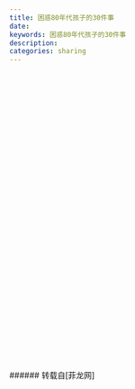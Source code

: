 ```yaml
---
title: 困惑80年代孩子的30件事
date: 
keywords: 困惑80年代孩子的30件事
description: 
categories: sharing
---
```

<td class="t_f" id="postmessage_26055">

<br/>
<br/>
<img alt="" border="0" class="zoom" data-cf-modified-c0e403bfbd9db6e5bf6448b8-="" file="http://105.imagebam.com/download/9puTv08GUC6W2QicaOl67w/26678/266776719/0.jpg" id="aimg_a4kyY" lazyloadthumb="1" onclick="" onmouseover="" src="http://105.imagebam.com/download/9puTv08GUC6W2QicaOl67w/26678/266776719/0.jpg"/><br/>
<br/>
<img alt="" border="0" class="zoom" data-cf-modified-c0e403bfbd9db6e5bf6448b8-="" file="http://102.imagebam.com/download/PwcXf8WMK8uL3_wWe9UYLg/26678/266776731/1.jpg" id="aimg_BF2jD" lazyloadthumb="1" onclick="" onmouseover="" src="http://102.imagebam.com/download/PwcXf8WMK8uL3_wWe9UYLg/26678/266776731/1.jpg"/><br/>
<br/>
<img alt="" border="0" class="zoom" data-cf-modified-c0e403bfbd9db6e5bf6448b8-="" file="http://108.imagebam.com/download/6lXRUd2fGkazLtagXb8Xig/26678/266776740/2.jpg" id="aimg_zPbZl" lazyloadthumb="1" onclick="" onmouseover="" src="http://108.imagebam.com/download/6lXRUd2fGkazLtagXb8Xig/26678/266776740/2.jpg"/><br/>
<br/>
<img alt="" border="0" class="zoom" data-cf-modified-c0e403bfbd9db6e5bf6448b8-="" file="http://106.imagebam.com/download/nHsY45nHBAqhv6IbEYSpsQ/26678/266776752/3.jpg" id="aimg_pPW5d" lazyloadthumb="1" onclick="" onmouseover="" src="http://106.imagebam.com/download/nHsY45nHBAqhv6IbEYSpsQ/26678/266776752/3.jpg"/><br/>
<br/>
<img alt="" border="0" class="zoom" data-cf-modified-c0e403bfbd9db6e5bf6448b8-="" file="http://105.imagebam.com/download/mCLw3tRhi1IN-IAMdX7Rtw/26678/266776763/4.jpg" id="aimg_PCeLh" lazyloadthumb="1" onclick="" onmouseover="" src="http://105.imagebam.com/download/mCLw3tRhi1IN-IAMdX7Rtw/26678/266776763/4.jpg"/><br/>
<br/>
<img alt="" border="0" class="zoom" data-cf-modified-c0e403bfbd9db6e5bf6448b8-="" file="http://106.imagebam.com/download/4Nu-T6UN43exJeKLdIED2Q/26678/266776768/5.jpg" id="aimg_zz90L" lazyloadthumb="1" onclick="" onmouseover="" src="http://106.imagebam.com/download/4Nu-T6UN43exJeKLdIED2Q/26678/266776768/5.jpg"/><br/>
<br/>
<img alt="" border="0" class="zoom" data-cf-modified-c0e403bfbd9db6e5bf6448b8-="" file="http://105.imagebam.com/download/KSstbMB4Gi6VRPEcVE-8IA/26678/266776777/6.jpg" id="aimg_Z61Yy" lazyloadthumb="1" onclick="" onmouseover="" src="http://105.imagebam.com/download/KSstbMB4Gi6VRPEcVE-8IA/26678/266776777/6.jpg"/><br/>
<br/>
<img alt="" border="0" class="zoom" data-cf-modified-c0e403bfbd9db6e5bf6448b8-="" file="http://107.imagebam.com/download/mkqBKMJi8zo0FduhZUODnQ/26678/266776788/7.jpg" id="aimg_SEWn0" lazyloadthumb="1" onclick="" onmouseover="" src="http://107.imagebam.com/download/mkqBKMJi8zo0FduhZUODnQ/26678/266776788/7.jpg"/><br/>
<br/>
<img alt="" border="0" class="zoom" data-cf-modified-c0e403bfbd9db6e5bf6448b8-="" file="http://105.imagebam.com/download/eZdwdNiafeFRZqMhm6GqLA/26678/266776793/8.jpg" id="aimg_Dplzr" lazyloadthumb="1" onclick="" onmouseover="" src="http://105.imagebam.com/download/eZdwdNiafeFRZqMhm6GqLA/26678/266776793/8.jpg"/><br/>
<br/>
<img alt="" border="0" class="zoom" data-cf-modified-c0e403bfbd9db6e5bf6448b8-="" file="http://105.imagebam.com/download/lsigcI6ghvX7ynr5TpWA5w/26678/266776796/9.jpg" id="aimg_Nh2aw" lazyloadthumb="1" onclick="" onmouseover="" src="http://105.imagebam.com/download/lsigcI6ghvX7ynr5TpWA5w/26678/266776796/9.jpg"/><br/>
<br/>
<img alt="" border="0" class="zoom" data-cf-modified-c0e403bfbd9db6e5bf6448b8-="" file="http://102.imagebam.com/download/i5QLOGJ4lB9JyEPvTsUUvg/26678/266776800/10.jpg" id="aimg_pZW6t" lazyloadthumb="1" onclick="" onmouseover="" src="http://102.imagebam.com/download/i5QLOGJ4lB9JyEPvTsUUvg/26678/266776800/10.jpg"/><br/>
<br/>
<img alt="" border="0" class="zoom" data-cf-modified-c0e403bfbd9db6e5bf6448b8-="" file="http://106.imagebam.com/download/M-pmiLgLICZ349JQOcvHHw/26678/266776804/11.jpg" id="aimg_Jn0w0" lazyloadthumb="1" onclick="" onmouseover="" src="http://106.imagebam.com/download/M-pmiLgLICZ349JQOcvHHw/26678/266776804/11.jpg"/><br/>
<br/>
<img alt="" border="0" class="zoom" data-cf-modified-c0e403bfbd9db6e5bf6448b8-="" file="http://108.imagebam.com/download/D3mjF2QyukXedN1MTJBlFw/26678/266776807/12.jpg" id="aimg_f6sLT" lazyloadthumb="1" onclick="" onmouseover="" src="http://108.imagebam.com/download/D3mjF2QyukXedN1MTJBlFw/26678/266776807/12.jpg"/><br/>
<br/>
<img alt="" border="0" class="zoom" data-cf-modified-c0e403bfbd9db6e5bf6448b8-="" file="http://104.imagebam.com/download/vFEzmextQu669ArBmAwdgQ/26678/266776823/13.jpg" id="aimg_weuK2" lazyloadthumb="1" onclick="" onmouseover="" src="http://104.imagebam.com/download/vFEzmextQu669ArBmAwdgQ/26678/266776823/13.jpg"/><br/>
<br/>
<img alt="" border="0" class="zoom" data-cf-modified-c0e403bfbd9db6e5bf6448b8-="" file="http://105.imagebam.com/download/rZmy8Oi4vPt-2UtEZO7Bjw/26678/266776831/14.jpg" id="aimg_WtIyO" lazyloadthumb="1" onclick="" onmouseover="" src="http://105.imagebam.com/download/rZmy8Oi4vPt-2UtEZO7Bjw/26678/266776831/14.jpg"/><br/>
<br/>
<img alt="" border="0" class="zoom" data-cf-modified-c0e403bfbd9db6e5bf6448b8-="" file="http://103.imagebam.com/download/tekEKJkjnWr1XY1jMKN-Zw/26678/266776837/15.jpg" id="aimg_zg7C0" lazyloadthumb="1" onclick="" onmouseover="" src="http://103.imagebam.com/download/tekEKJkjnWr1XY1jMKN-Zw/26678/266776837/15.jpg"/><br/>
<br/>
<img alt="" border="0" class="zoom" data-cf-modified-c0e403bfbd9db6e5bf6448b8-="" file="http://102.imagebam.com/download/pyk-KsbzDrWzz9g9yM4J-w/26678/266776845/16.jpg" id="aimg_Ve6Bb" lazyloadthumb="1" onclick="" onmouseover="" src="http://102.imagebam.com/download/pyk-KsbzDrWzz9g9yM4J-w/26678/266776845/16.jpg"/><br/>
<br/>
<img alt="" border="0" class="zoom" data-cf-modified-c0e403bfbd9db6e5bf6448b8-="" file="http://103.imagebam.com/download/pf67cn9i9dhvyPTvs8pvlQ/26678/266776851/17.jpg" id="aimg_zpU5U" lazyloadthumb="1" onclick="" onmouseover="" src="http://103.imagebam.com/download/pf67cn9i9dhvyPTvs8pvlQ/26678/266776851/17.jpg"/><br/>
<br/>
<img alt="" border="0" class="zoom" data-cf-modified-c0e403bfbd9db6e5bf6448b8-="" file="http://107.imagebam.com/download/fI50mu5QB_KK-V3XiDUtMw/26678/266776855/18.jpg" id="aimg_xudV8" lazyloadthumb="1" onclick="" onmouseover="" src="http://107.imagebam.com/download/fI50mu5QB_KK-V3XiDUtMw/26678/266776855/18.jpg"/><br/>
<br/>
<img alt="" border="0" class="zoom" data-cf-modified-c0e403bfbd9db6e5bf6448b8-="" file="http://106.imagebam.com/download/rmjOcksW9wnaV5bx91nn5Q/26678/266776866/19.jpg" id="aimg_mMMT7" lazyloadthumb="1" onclick="" onmouseover="" src="http://106.imagebam.com/download/rmjOcksW9wnaV5bx91nn5Q/26678/266776866/19.jpg"/><br/>
<br/>
<img alt="" border="0" class="zoom" data-cf-modified-c0e403bfbd9db6e5bf6448b8-="" file="http://108.imagebam.com/download/h7zkVQnlcPy1kffdzjIi_Q/26678/266776874/20.jpg" id="aimg_RuGG3" lazyloadthumb="1" onclick="" onmouseover="" src="http://108.imagebam.com/download/h7zkVQnlcPy1kffdzjIi_Q/26678/266776874/20.jpg"/><br/>
<br/>
<img alt="" border="0" class="zoom" data-cf-modified-c0e403bfbd9db6e5bf6448b8-="" file="http://106.imagebam.com/download/nv0KuIndM_KJKREiZwcP_g/26678/266776878/21.jpg" id="aimg_i0ceY" lazyloadthumb="1" onclick="" onmouseover="" src="http://106.imagebam.com/download/nv0KuIndM_KJKREiZwcP_g/26678/266776878/21.jpg"/><br/>
<br/>
<img alt="" border="0" class="zoom" data-cf-modified-c0e403bfbd9db6e5bf6448b8-="" file="http://102.imagebam.com/download/gZ8FBNPvJTofT_BRQ7EypQ/26678/266776882/22.jpg" id="aimg_WrNZH" lazyloadthumb="1" onclick="" onmouseover="" src="http://102.imagebam.com/download/gZ8FBNPvJTofT_BRQ7EypQ/26678/266776882/22.jpg"/><br/>
<br/>
<img alt="" border="0" class="zoom" data-cf-modified-c0e403bfbd9db6e5bf6448b8-="" file="http://102.imagebam.com/download/NEgYsrGs79Bvx2KlTw4JQA/26678/266776889/23.jpg" id="aimg_vH4VX" lazyloadthumb="1" onclick="" onmouseover="" src="http://102.imagebam.com/download/NEgYsrGs79Bvx2KlTw4JQA/26678/266776889/23.jpg"/><br/>
<br/>
<img alt="" border="0" class="zoom" data-cf-modified-c0e403bfbd9db6e5bf6448b8-="" file="http://104.imagebam.com/download/YLWQxJN4BHaKzH_Chw04LQ/26678/266776896/24.jpg" id="aimg_Fyayb" lazyloadthumb="1" onclick="" onmouseover="" src="http://104.imagebam.com/download/YLWQxJN4BHaKzH_Chw04LQ/26678/266776896/24.jpg"/><br/>
<br/>
<img alt="" border="0" class="zoom" data-cf-modified-c0e403bfbd9db6e5bf6448b8-="" file="http://107.imagebam.com/download/fpf7e-dkFenOHvenJy5Dog/26678/266776901/25.jpg" id="aimg_loC7d" lazyloadthumb="1" onclick="" onmouseover="" src="http://107.imagebam.com/download/fpf7e-dkFenOHvenJy5Dog/26678/266776901/25.jpg"/><br/>
<br/>
<img alt="" border="0" class="zoom" data-cf-modified-c0e403bfbd9db6e5bf6448b8-="" file="http://103.imagebam.com/download/UvcArFW9JSbjpde7y7G3Ig/26678/266776910/26.jpg" id="aimg_xDuZL" lazyloadthumb="1" onclick="" onmouseover="" src="http://103.imagebam.com/download/UvcArFW9JSbjpde7y7G3Ig/26678/266776910/26.jpg"/><br/>
<br/>
<img alt="" border="0" class="zoom" data-cf-modified-c0e403bfbd9db6e5bf6448b8-="" file="http://105.imagebam.com/download/-RC36L7l6bzSPY1T4ZQFPA/26678/266776920/27.jpg" id="aimg_VW5w3" lazyloadthumb="1" onclick="" onmouseover="" src="http://105.imagebam.com/download/-RC36L7l6bzSPY1T4ZQFPA/26678/266776920/27.jpg"/><br/>
<br/>
<img alt="" border="0" class="zoom" data-cf-modified-c0e403bfbd9db6e5bf6448b8-="" file="http://104.imagebam.com/download/KoGw2AlW7hPnMg_b8gz6rQ/26678/266776930/28.jpg" id="aimg_sk4jV" lazyloadthumb="1" onclick="" onmouseover="" src="http://104.imagebam.com/download/KoGw2AlW7hPnMg_b8gz6rQ/26678/266776930/28.jpg"/><br/>
<br/>
<img alt="" border="0" class="zoom" data-cf-modified-c0e403bfbd9db6e5bf6448b8-="" file="http://102.imagebam.com/download/wb5SUUBm-0IgFswG7G1qpw/26678/266776940/29.jpg" id="aimg_wky2M" lazyloadthumb="1" onclick="" onmouseover="" src="http://102.imagebam.com/download/wb5SUUBm-0IgFswG7G1qpw/26678/266776940/29.jpg"/><br/>
</td>
###### 转载自[菲龙网]